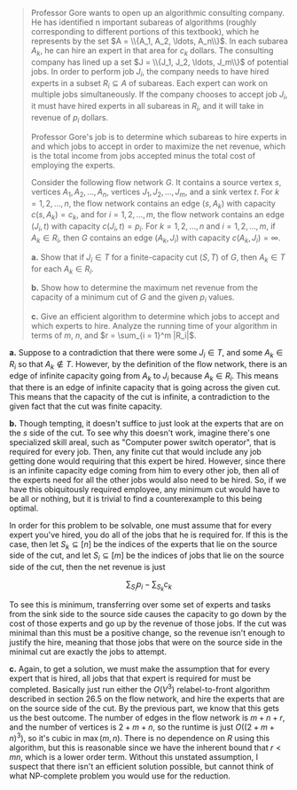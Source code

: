 > Professor Gore wants to open up an algorithmic consulting company. He has identified n important subareas of algorithms (roughly corresponding to different portions of this textbook), which he represents by the set $A = \\{A_1, A_2, \ldots, A_n\\}$. In each subarea $A_k$, he can hire an expert in that area for $c_k$ dollars. The consulting company has lined up a set $J = \\{J_1, J_2, \ldots, J_m\\}$ of potential jobs. In order to perform job $J_i$, the company needs to have hired experts in a subset $R_i \subseteq A$ of subareas. Each expert can work on multiple jobs simultaneously. If the company chooses to accept job $J_i$, it must have hired experts in all subareas in $R_i$, and it will take in revenue of $p_i$ dollars.
>
> Professor Gore's job is to determine which subareas to hire experts in and which jobs to accept in order to maximize the net revenue, which is the total income from jobs accepted minus the total cost of employing the experts.
>
> Consider the following flow network $G$. It contains a source vertex $s$, vertices $A_1, A_2, \ldots, A_n$, vertices $J_1, J_2, \ldots, J_m$, and a sink vertex $t$. For $k = 1, 2, \ldots, n$, the flow network contains an edge $(s, A_k)$ with capacity $c(s, A_k) = c_k$, and for $i = 1, 2, \ldots, m$, the flow network contains an edge $(J_i, t)$ with capacity $c(J_i, t) = p_i$. For $k = 1, 2, \ldots, n$ and $i = 1, 2, \ldots, m$, if $A_k \in R_i$, then $G$ contains an edge $(A_k, J_i)$ with capacity $c(A_k, J_i) = \infty$.
>
> **a.** Show that if $J_i \in T$ for a finite-capacity cut $(S, T)$ of $G$, then $A_k \in T$ for each $A_k \in R_i$.
>
> **b.** Show how to determine the maximum net revenue from the capacity of a minimum cut of $G$ and the given $p_i$ values.
>
> **c.** Give an efficient algorithm to determine which jobs to accept and which experts to hire. Analyze the running time of your algorithm in terms of $m$, $n$, and $r = \sum_{i = 1}^m |R_i|$.

**a.** Suppose to a contradiction that there were some $J_i \in T$, and some $A_k \in R_i$ so that $A_k \notin T$. However, by the definition of the flow network, there is an edge of infinite capacity going from $A_k$ to $J_i$ because $A_k \in R_i$. This means that there is an edge of infinite capacity that is going across the given cut. This means that the capacity of the cut is infinite, a contradiction to the given fact that the cut was finite capacity.

**b.** Though tempting, it doesn't suffice to just look at the experts that are on the $s$ side of the cut. To see why this doesn't work, imagine there's one specialized skill areal, such as "Computer power switch operator", that is required for every job. Then, any finite cut that would include any job getting done would requiring that this expert be hired. However, since there is an infinite capacity edge coming from him to every other job, then all of the experts need for all the other jobs would also need to be hired. So, if we have this obiquitously required employee, any minimum cut would have to be all or nothing, but it is trivial to find a counterexample to this being optimal.

In order for this problem to be solvable, one must assume that for every expert you've hired, you do all of the jobs that he is required for. If this is the case, then let $S_k \subseteq [n]$ be the indices of the experts that lie on the source side of the cut, and let $S_i \subseteq [m]$ be the indices of jobs that lie on the source side of the cut, then the net revenue is just

$$\sum_{S_i} p_i − \sum_{S_k} c_k$$

To see this is minimum, transferring over some set of experts and tasks from the sink side to the source side causes the capacity to go down by the cost of those experts and go up by the revenue of those jobs. If the cut was minimal than this must be a positive change, so the revenue isn't enough to justify the hire, meaning that those jobs that were on the source side in the minimal cut are exactly the jobs to attempt.

**c.** Again, to get a solution, we must make the assumption that for every expert that is hired, all jobs that that expert is required for must be completed. Basically just run either the $O(V^3)$ relabel-to-front algorithm described in section 26.5 on the flow network, and hire the experts that are on the source side of the cut. By the previous part, we know that this gets us the best outcome. The number of edges in the flow network is $m + n + r$, and the number of vertices is $2 + m + n$, so the runtime is just $O((2 + m + n)^3)$, so it's cubic in $\max(m, n)$. There is no dependence on $R$ using this algorithm, but this is reasonable since we have the inherent bound that $r < mn$, which is a lower order term. Without this unstated assumption, I suspect that there isn't an efficient solution possible, but cannot think of what NP-complete problem you would use for the reduction.
